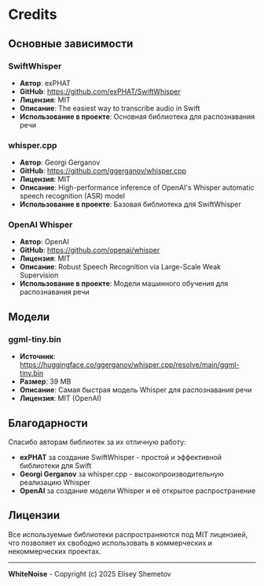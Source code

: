 # Credits

## Основные зависимости

### SwiftWhisper
- **Автор**: exPHAT
- **GitHub**: https://github.com/exPHAT/SwiftWhisper
- **Лицензия**: MIT
- **Описание**: The easiest way to transcribe audio in Swift
- **Использование в проекте**: Основная библиотека для распознавания речи

### whisper.cpp
- **Автор**: Georgi Gerganov
- **GitHub**: https://github.com/ggerganov/whisper.cpp
- **Лицензия**: MIT
- **Описание**: High-performance inference of OpenAI's Whisper automatic speech recognition (ASR) model
- **Использование в проекте**: Базовая библиотека для SwiftWhisper

### OpenAI Whisper
- **Автор**: OpenAI
- **GitHub**: https://github.com/openai/whisper
- **Лицензия**: MIT
- **Описание**: Robust Speech Recognition via Large-Scale Weak Supervision
- **Использование в проекте**: Модели машинного обучения для распознавания речи

## Модели

### ggml-tiny.bin
- **Источник**: https://huggingface.co/ggerganov/whisper.cpp/resolve/main/ggml-tiny.bin
- **Размер**: 39 MB
- **Описание**: Самая быстрая модель Whisper для распознавания речи
- **Лицензия**: MIT (OpenAI)

## Благодарности

Спасибо авторам библиотек за их отличную работу:

- **exPHAT** за создание SwiftWhisper - простой и эффективной библиотеки для Swift
- **Georgi Gerganov** за whisper.cpp - высокопроизводительную реализацию Whisper
- **OpenAI** за создание модели Whisper и её открытое распространение

## Лицензии

Все используемые библиотеки распространяются под MIT лицензией, что позволяет их свободно использовать в коммерческих и некоммерческих проектах.

---

**WhiteNoise** - Copyright (c) 2025 Elisey Shemetov 